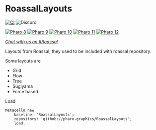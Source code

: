 # RoassalLayouts


[![CI](https://github.com/pharo-graphics/RoassalLayouts/actions/workflows/runTests.yml/badge.svg)](https://github.com/pharo-graphics/RoassalLayouts/actions/workflows/runTests.yml)
![Discord](https://img.shields.io/discord/223421264751099906)

[![Pharo 8](https://img.shields.io/badge/Pharo-8.0-%23aac9ff.svg)](https://pharo.org/download)
[![Pharo 9](https://img.shields.io/badge/Pharo-9.0-%23aac9ff.svg)](https://pharo.org/download)
[![Pharo 10](https://img.shields.io/badge/Pharo-10-%23aac9ff.svg)](https://pharo.org/download)
[![Pharo 11](https://img.shields.io/badge/Pharo-11-%23aac9ff.svg)](https://pharo.org/download)
[![Pharo 12](https://img.shields.io/badge/Pharo-12-%23aac9ff.svg)](https://pharo.org/download)

[*Chat with us on #Roassal*](https://discord.gg/QewZMZa)

Layouts from Roassal, they used to be included with roassal repository.

Some layouts are
- Grid
- Flow
- Tree
- Sugiyama
- Force based
  
Load
```st
Metacello new
    baseline: 'RoassalLayouts';
    repository: 'github://pharo-graphics/RoassalLayouts';
    load.
```
